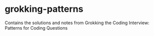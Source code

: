 # grokking-patterns
Contains the solutions and notes from Grokking the Coding Interview: Patterns for Coding Questions
